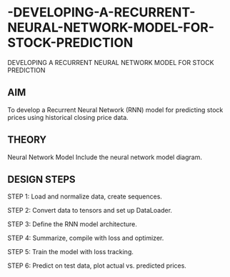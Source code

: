 # -DEVELOPING-A-RECURRENT-NEURAL-NETWORK-MODEL-FOR-STOCK-PREDICTION
 DEVELOPING A RECURRENT NEURAL NETWORK MODEL FOR STOCK PREDICTION

## AIM

To develop a Recurrent Neural Network (RNN) model for predicting stock prices using historical closing price data.

## THEORY

Neural Network Model
Include the neural network model diagram.

## DESIGN STEPS

STEP 1:
Load and normalize data, create sequences.

STEP 2:
Convert data to tensors and set up DataLoader.

STEP 3:
Define the RNN model architecture.

STEP 4:
Summarize, compile with loss and optimizer.

STEP 5:
Train the model with loss tracking.

STEP 6:
Predict on test data, plot actual vs. predicted prices.
